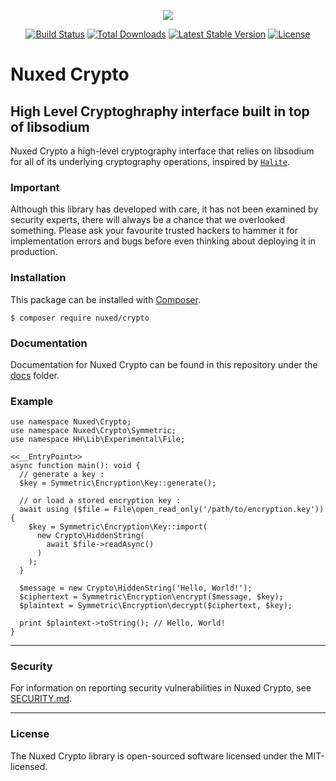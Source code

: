 <p align="center"><img src="https://avatars3.githubusercontent.com/u/45311177?s=200&v=4"></p>

<p align="center">
<a href="https://travis-ci.org/nuxed/crypto"><img src="https://travis-ci.org/nuxed/crypto.svg" alt="Build Status"></a>
<a href="https://packagist.org/packages/nuxed/crypto"><img src="https://poser.pugx.org/nuxed/crypto/d/total.svg" alt="Total Downloads"></a>
<a href="https://packagist.org/packages/nuxed/crypto"><img src="https://poser.pugx.org/nuxed/crypto/v/stable.svg" alt="Latest Stable Version"></a>
<a href="https://packagist.org/packages/nuxed/crypto"><img src="https://poser.pugx.org/nuxed/crypto/license.svg" alt="License"></a>
</p>

# Nuxed Crypto
 
## High Level Cryptoghraphy interface built in top of libsodium

Nuxed Crypto a high-level cryptography interface that relies on libsodium for all of its underlying cryptography operations, inspired by [`Halite`](https://github.com/paragonie/halite).

### Important

Although this library has developed with care, it has not been examined by security experts, there will always be a chance that we overlooked something. Please ask your favourite trusted hackers to hammer it for implementation errors and bugs before even thinking about deploying it in production.

### Installation

This package can be installed with [Composer](https://getcomposer.org).

```console
$ composer require nuxed/crypto
```

### Documentation

Documentation for Nuxed Crypto can be found in this repository under the [docs](docs/README.md) folder.

### Example

```hack
use namespace Nuxed\Crypto;
use namespace Nuxed\Crypto\Symmetric;
use namespace HH\Lib\Experimental\File;

<<__EntryPoint>>
async function main(): void {
  // generate a key :
  $key = Symmetric\Encryption\Key::generate();
  
  // or load a stored encryption key :
  await using ($file = File\open_read_only('/path/to/encryption.key')) {
    $key = Symmetric\Encryption\Key::import(
      new Crypto\HiddenString(
        await $file->readAsync()
      )
    );
  }

  $message = new Crypto\HiddenString('Hello, World!');
  $ciphertext = Symmetric\Encryption\encrypt($message, $key);
  $plaintext = Symmetric\Encryption\decrypt($ciphertext, $key);

  print $plaintext->toString(); // Hello, World!
}
```

---

### Security

For information on reporting security vulnerabilities in Nuxed Crypto, see [SECURITY.md](SECURITY.md).

---

### License

The Nuxed Crypto library is open-sourced software licensed under the MIT-licensed.
